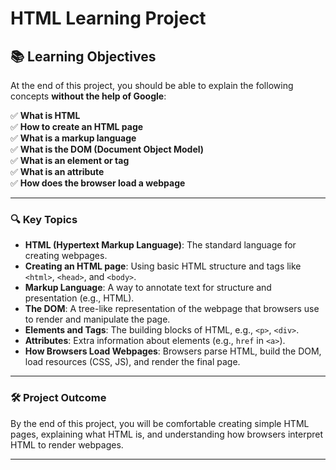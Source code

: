# HTML Learning Project

## 📚 Learning Objectives

At the end of this project, you should be able to explain the following concepts **without the help of Google**:

✅ **What is HTML**  
✅ **How to create an HTML page**  
✅ **What is a markup language**  
✅ **What is the DOM (Document Object Model)**  
✅ **What is an element or tag**  
✅ **What is an attribute**  
✅ **How does the browser load a webpage**  

---

### 🔍 Key Topics

- **HTML (Hypertext Markup Language)**: The standard language for creating webpages.
- **Creating an HTML page**: Using basic HTML structure and tags like `<html>`, `<head>`, and `<body>`.
- **Markup Language**: A way to annotate text for structure and presentation (e.g., HTML).
- **The DOM**: A tree-like representation of the webpage that browsers use to render and manipulate the page.
- **Elements and Tags**: The building blocks of HTML, e.g., `<p>`, `<div>`.
- **Attributes**: Extra information about elements (e.g., `href` in `<a>`).
- **How Browsers Load Webpages**: Browsers parse HTML, build the DOM, load resources (CSS, JS), and render the final page.

---

### 🛠️ Project Outcome

By the end of this project, you will be comfortable creating simple HTML pages, explaining what HTML is, and understanding how browsers interpret HTML to render webpages.

---